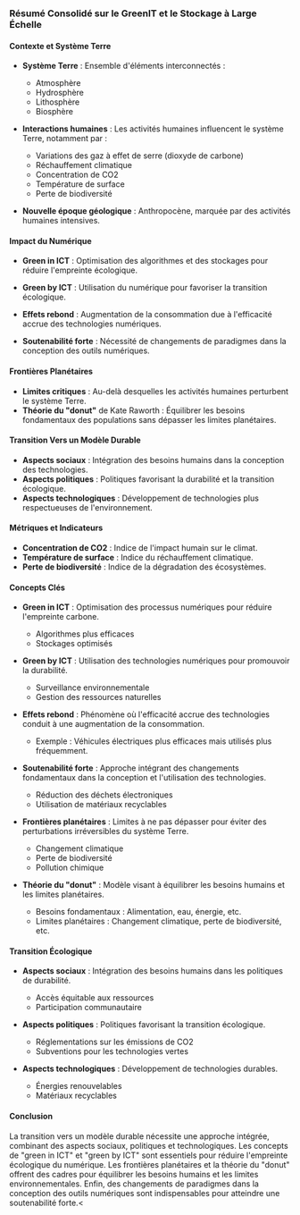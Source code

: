 ### Résumé Consolidé sur le GreenIT et le Stockage à Large Échelle

#### Contexte et Système Terre

- **Système Terre** : Ensemble d'éléments interconnectés :
  - Atmosphère
  - Hydrosphère
  - Lithosphère
  - Biosphère

- **Interactions humaines** : Les activités humaines influencent le système Terre, notamment par :
  - Variations des gaz à effet de serre (dioxyde de carbone)
  - Réchauffement climatique
  - Concentration de CO2
  - Température de surface
  - Perte de biodiversité

- **Nouvelle époque géologique** : Anthropocène, marquée par des activités humaines intensives.

#### Impact du Numérique

- **Green in ICT** : Optimisation des algorithmes et des stockages pour réduire l'empreinte écologique.
- **Green by ICT** : Utilisation du numérique pour favoriser la transition écologique.

- **Effets rebond** : Augmentation de la consommation due à l'efficacité accrue des technologies numériques.
- **Soutenabilité forte** : Nécessité de changements de paradigmes dans la conception des outils numériques.

#### Frontières Planétaires

- **Limites critiques** : Au-delà desquelles les activités humaines perturbent le système Terre.
- **Théorie du "donut"** de Kate Raworth : Équilibrer les besoins fondamentaux des populations sans dépasser les limites planétaires.

#### Transition Vers un Modèle Durable

- **Aspects sociaux** : Intégration des besoins humains dans la conception des technologies.
- **Aspects politiques** : Politiques favorisant la durabilité et la transition écologique.
- **Aspects technologiques** : Développement de technologies plus respectueuses de l'environnement.

#### Métriques et Indicateurs

- **Concentration de CO2** : Indice de l'impact humain sur le climat.
- **Température de surface** : Indice du réchauffement climatique.
- **Perte de biodiversité** : Indice de la dégradation des écosystèmes.

#### Concepts Clés

- **Green in ICT** : Optimisation des processus numériques pour réduire l'empreinte carbone.
  - Algorithmes plus efficaces
  - Stockages optimisés

- **Green by ICT** : Utilisation des technologies numériques pour promouvoir la durabilité.
  - Surveillance environnementale
  - Gestion des ressources naturelles

- **Effets rebond** : Phénomène où l'efficacité accrue des technologies conduit à une augmentation de la consommation.
  - Exemple : Véhicules électriques plus efficaces mais utilisés plus fréquemment.

- **Soutenabilité forte** : Approche intégrant des changements fondamentaux dans la conception et l'utilisation des technologies.
  - Réduction des déchets électroniques
  - Utilisation de matériaux recyclables

- **Frontières planétaires** : Limites à ne pas dépasser pour éviter des perturbations irréversibles du système Terre.
  - Changement climatique
  - Perte de biodiversité
  - Pollution chimique

- **Théorie du "donut"** : Modèle visant à équilibrer les besoins humains et les limites planétaires.
  - Besoins fondamentaux : Alimentation, eau, énergie, etc.
  - Limites planétaires : Changement climatique, perte de biodiversité, etc.

#### Transition Écologique

- **Aspects sociaux** : Intégration des besoins humains dans les politiques de durabilité.
  - Accès équitable aux ressources
  - Participation communautaire

- **Aspects politiques** : Politiques favorisant la transition écologique.
  - Réglementations sur les émissions de CO2
  - Subventions pour les technologies vertes

- **Aspects technologiques** : Développement de technologies durables.
  - Énergies renouvelables
  - Matériaux recyclables

#### Conclusion

La transition vers un modèle durable nécessite une approche intégrée, combinant des aspects sociaux, politiques et technologiques. Les concepts de "green in ICT" et "green by ICT" sont essentiels pour réduire l'empreinte écologique du numérique. Les frontières planétaires et la théorie du "donut" offrent des cadres pour équilibrer les besoins humains et les limites environnementales. Enfin, des changements de paradigmes dans la conception des outils numériques sont indispensables pour atteindre une soutenabilité forte.<
